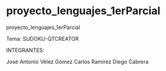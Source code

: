 proyecto_lenguajes_1erParcial
=============================

proyecto_lenguajes_1erParcial

Tema: SUDOKU-QTCREATOR

INTEGRANTES:

José Antonio Vélez Gómez
Carlos Ramirez
Diego Cabrera
